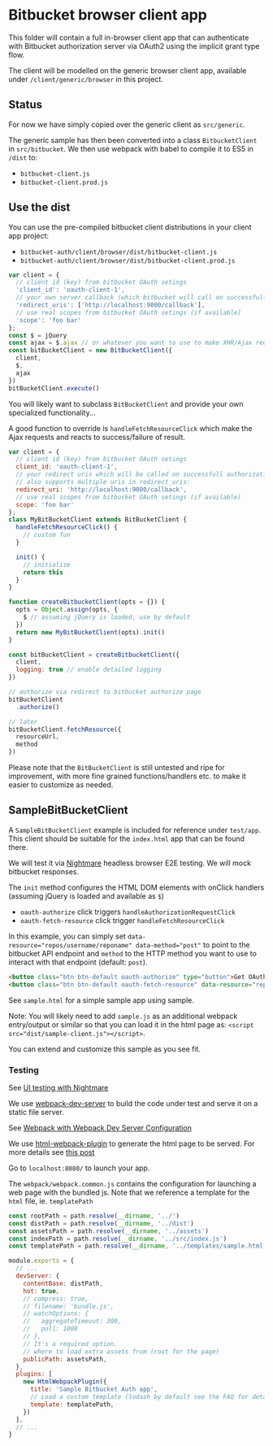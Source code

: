 # Bitbucket browser client app

This folder will contain a full in-browser client app that can authenticate with Bitbucket authorization server via OAuth2 using the implicit grant type flow.

The client will be modelled on the generic browser client app, available under `/client/generic/browser` in this project.

## Status

For now we have simply copied over the generic client as `src/generic`.

The generic sample has then been converted into a class `BitbucketClient` in `src/bitbucket`. We then use webpack with babel to compile it to ES5 in `/dist` to:

- `bitbucket-client.js`
- `bitbucket-client.prod.js`

## Use the dist

You can use the pre-compiled bitbucket client distributions in your client app project:

- `bitbucket-auth/client/browser/dist/bitbucket-client.js`
- `bitbucket-auth/client/browser/dist/bitbucket-client.prod.js`

```js
var client = {
  // client id (key) from bitbucket OAuth setings
  'client_id': 'oauth-client-1',
  // your own server callback (which bitbucket will call on successfull authorization)
  'redirect_uris': ['http://localhost:9000/callback'],
  // use real scopes from bitbucket OAuth setings (if available)
  'scope': 'foo bar'
};
const $ = jQuery
const ajax = $.ajax // or whatever you want to use to make XHR/Ajax requests
const bitBucketClient = new BitBucketClient({
  client,
  $,
  ajax
})
bitBucketClient.execute()
```

You will likely want to subclass `BitBucketClient` and provide your own specialized functionality...

A good function to override is `handleFetchResourceClick` which make the Ajax requests and reacts to success/failure of result.

```js
var client = {
  // client id (key) from bitbucket OAuth setings
  client_id: 'oauth-client-1',
  // your redirect uris which will be called on successfull authorization
  // also supports multiple uris in redirect_uris:
  redirect_uri: 'http://localhost:9000/callback',
  // use real scopes from bitbucket OAuth setings (if available)
  scope: 'foo bar'
};
class MyBitBucketClient extends BitBucketClient {
  handleFetchResourceClick() {
    // custom fun
  }

  init() {
    // initialize
    return this
  }
}

function createBitbucketClient(opts = {}) {
  opts = Object.assign(opts, {
    $ // assuming jQuery is loaded, use by default
  })
  return new MyBitBucketClient(opts).init()
}

const bitBucketClient = createBitbucketClient({
  client,
  logging: true // enable detailed logging
})

// authorize via redirect to bitbucket authorize page
bitBucketClient
  .authorize()

// later
bitBucketClient.fetchResource({
  resourceUrl,
  method
})
```

Please note that the `BitBucketClient` is still untested and ripe for improvement, with more fine grained functions/handlers etc. to make it easier to customize as needed.

## SampleBitBucketClient

A `SampleBitBucketClient` example is included for reference under `test/app`.
This client should be suitable for the `index.html` app that can be found there.

We will test it via [Nightmare](https://github.com/segmentio/nightmare#api) headless browser E2E testing. We will mock bitbucket responses.

The `init` method configures the HTML DOM elements with onClick handlers (assuming jQuery is loaded and available as `$`)

- `oauth-authorize` click triggers `handleAuthorizationRequestClick`
- `oauth-fetch-resource` click trigger `handleFetchResourceClick`

In this example, you can simply set `data-resource="repos/username/reponame" data-method="post"` to point to the bitbucket API endpoint and `method` to the HTTP method you want to use to interact with that endpoint (default: `post`).

```html
<button class="btn btn-default oauth-authorize" type="button">Get OAuth Token</button>
<button class="btn btn-default oauth-fetch-resource" data-resource="repos/username/reponame" type="button">Get Protected Resource</button>
```

See `sample.html` for a simple sample app using sample.

Note: You will likely need to add `sample.js` as an additional webpack entry/output or similar so that you can load it in the html page as: `<script src="dist/sample-client.js"></script>`.

You can extend and customize this sample as you see fit.

### Testing

See [UI testing with Nightmare](https://segment.com/blog/ui-testing-with-nightmare/)

We use [webpack-dev-server](https://webpack.github.io/docs/webpack-dev-server.html) to build the code under test and serve it on a static file server.

See [Webpack with Webpack Dev Server Configuration](https://www.youtube.com/watch?v=soI7X-7OSb4)

We use [html-webpack-plugin](https://github.com/jantimon/html-webpack-plugin) to generate the html page to be served. For more details see [this post](https://javascriptplayground.com/blog/2016/07/webpack-html-plugin/)

Go to `localhost:8080/` to launch your app.

The `webpack/webpack.common.js` contains the configuration for launching a web page with the bundled js. Note that we reference a template for the `html` file, ie. `templatePath`

```js
const rootPath = path.resolve(__dirname, '../')
const distPath = path.resolve(__dirname, '../dist')
const assetsPath = path.resolve(__dirname, '../assets')
const indexPath = path.resolve(__dirname, '../src/index.js')
const templatePath = path.resolve(__dirname, '../templates/sample.html')

module.exports = {
  // ...
  devServer: {
    contentBase: distPath,
    hot: true,
    // compress: true,
    // filename: 'bundle.js',
    // watchOptions: {
    //   aggregateTimeout: 300,
    //   poll: 1000
    // },
    // It's a required option.
    // where to load extra assets from (root for the page)
    publicPath: assetsPath,
  },
  plugins: [
    new HtmlWebpackPlugin({
      title: 'Sample Bitbucket Auth app',
      // Load a custom template (lodash by default see the FAQ for details)
      template: templatePath,
    })
  ],
  // ...
}
```
